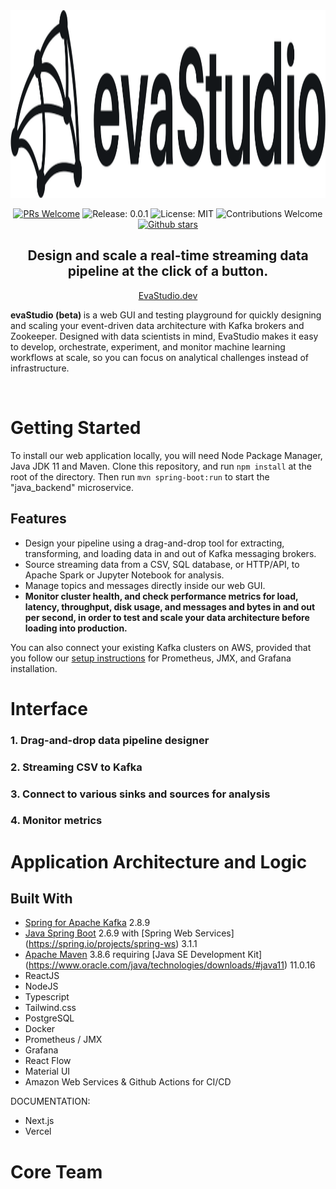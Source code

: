 <div align="center">
   <img src="./src/assets/logo.svg" height=300/>
<div>

[![PRs Welcome](https://img.shields.io/badge/PRs-welcome-brightgreen.svg)](https://github.com/oslabs-beta/evastudio)
![Release: 0.0.1](https://img.shields.io/badge/Release-0.0.1-red)
![License: MIT](https://img.shields.io/badge/License-MIT-orange.svg)
![Contributions Welcome](https://img.shields.io/badge/Contributions-welcome-blue.svg)
[![Github stars](https://img.shields.io/github/stars/oslabs-beta/evastudio?style=social)](https://github.com/oslabs-beta/evaStudio)

<h2>Design and scale a real-time streaming data pipeline at the click of a button.</h2>

[EvaStudio.dev](http://www.evastudio.dev/)

<p align="left"> <b> evaStudio (beta) </b> is a web GUI and testing playground for quickly designing and scaling your event-driven data architecture with Kafka brokers and Zookeeper. Designed with data scientists in mind, EvaStudio makes it easy to develop, orchestrate, experiment, and monitor machine learning workflows at scale, so you can focus on analytical challenges instead of infrastructure.</p>

<br/>

<div align="left">




# Getting Started
To install our web application locally, you will need Node Package Manager, Java JDK 11 and Maven. Clone this repository, and run `npm install` at the root of the directory. Then run `mvn spring-boot:run` to start the "java_backend" microservice.

## Features
* Design your pipeline using a drag-and-drop tool for extracting, transforming, and loading data in and out of Kafka messaging brokers.
* Source streaming data from a CSV, SQL database, or HTTP/API, to Apache Spark or Jupyter Notebook for analysis.
* Manage topics and messages directly inside our web GUI. 
* <b> Monitor cluster health, and check performance metrics for load, latency, throughput, disk usage, and messages and bytes in and out per second, in order to test and scale your data architecture before loading into production. </b>

You can also connect your existing Kafka clusters on AWS, provided that you follow our [setup instructions](https://www.evastudio.dev) for Prometheus, JMX, and Grafana installation.

# Interface
### 1. Drag-and-drop data pipeline designer


### 2. Streaming CSV to Kafka



### 3. Connect to various sinks and sources for analysis

### 4. Monitor metrics



# Application Architecture and Logic



## Built With
* [Spring for Apache Kafka](https://spring.io/projects/spring-kafka) 2.8.9
* [Java Spring Boot](https://spring.io/projects/spring-boot) 2.6.9 with [Spring Web Services] (https://spring.io/projects/spring-ws) 3.1.1
* [Apache Maven](https://maven.apache.org/download.cgi) 3.8.6 requiring [Java SE Development Kit] (https://www.oracle.com/java/technologies/downloads/#java11) 11.0.16 
* ReactJS 
* NodeJS 
* Typescript
* Tailwind.css
* PostgreSQL
* Docker
* Prometheus / JMX
* Grafana
* React Flow
* Material UI
* Amazon Web Services & Github Actions for CI/CD
   
DOCUMENTATION:
* Next.js
* Vercel
   
   
# Core Team



</div>
